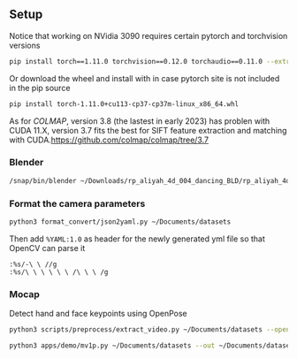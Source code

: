 ## Setup

Notice that working on NVidia 3090 requires certain pytorch and torchvision versions


```bash
pip install torch==1.11.0 torchvision==0.12.0 torchaudio==0.11.0 --extra-index-url https://download.pytorch.org/whl/cu113
```
Or download the wheel and install with in case pytorch site is not included in the pip source
```bash
pip install torch-1.11.0+cu113-cp37-cp37m-linux_x86_64.whl
```

As for *COLMAP*, version 3.8 (the lastest in early 2023) has problen with CUDA 11.X, version 3.7 fits the best for SIFT feature extraction and matching with CUDA.https://github.com/colmap/colmap/tree/3.7

### Blender

```bash
/snap/bin/blender ~/Downloads/rp_aliyah_4d_004_dancing_BLD/rp_aliyah_4d_004_dancing_2k.blend --background --python 'render/renderpeople.py' -- --with_images --start 1 --end 150
```

### Format the camera parameters
```bash
python3 format_convert/json2yaml.py ~/Documents/datasets
```
Then add `%YAML:1.0` as header for the newly generated yml file so that OpenCV can parse it

```vim
:%s/-\ \ //g
:%s/\ \ \ \ \ \ /\ \ \ /g
```

### Mocap

Detect hand and face keypoints using OpenPose
```bash
python3 scripts/preprocess/extract_video.py ~/Documents/datasets --openpose ~/Downloads/openpose --handface --ext png --with_img --end 1
```

```bash
python3 apps/demo/mv1p.py ~/Documents/datasets --out ~/Documents/datasets/output/smpl --vis_det --vis_repro --undis --vis_smpl --end 1
```
